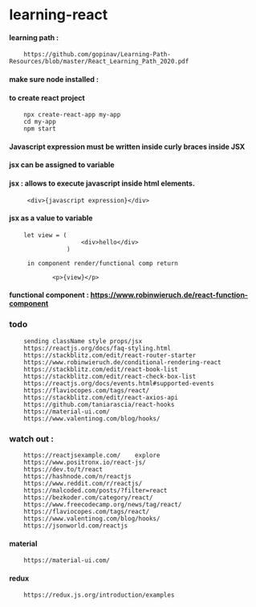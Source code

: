 # learning-react


#### learning path : 

        https://github.com/gopinav/Learning-Path-Resources/blob/master/React_Learning_Path_2020.pdf

#### make sure node installed :
#### to create react project

        npx create-react-app my-app
        cd my-app
        npm start

#### Javascript expression must be written inside curly braces inside JSX

#### jsx can be assigned to variable


#### jsx : allows to execute javascript inside html elements.

         <div>{javascript expression}</div>       

#### jsx as a value to variable

        let view = (
                        <div>hello</div>
                    )
                    
         in component render/functional comp return
         
                <p>{view}</p>


#### functional component : https://www.robinwieruch.de/react-function-component


### todo
        sending className style props/jsx
        https://reactjs.org/docs/faq-styling.html
        https://stackblitz.com/edit/react-router-starter
        https://www.robinwieruch.de/conditional-rendering-react
        https://stackblitz.com/edit/react-book-list
        https://stackblitz.com/edit/react-check-box-list
        https://reactjs.org/docs/events.html#supported-events
        https://flaviocopes.com/tags/react/
        https://stackblitz.com/edit/react-axios-api
        https://github.com/taniarascia/react-hooks
        https://material-ui.com/
        https://www.valentinog.com/blog/hooks/


### watch out :
        https://reactjsexample.com/    explore
        https://www.positronx.io/react-js/
        https://dev.to/t/react
        https://hashnode.com/n/reactjs
        https://www.reddit.com/r/reactjs/
        https://malcoded.com/posts/?filter=react
        https://bezkoder.com/category/react/
        https://www.freecodecamp.org/news/tag/react/
        https://flaviocopes.com/tags/react/
        https://www.valentinog.com/blog/hooks/
        https://jsonworld.com/reactjs
        
#### material

        https://material-ui.com/

#### redux 

        https://redux.js.org/introduction/examples
